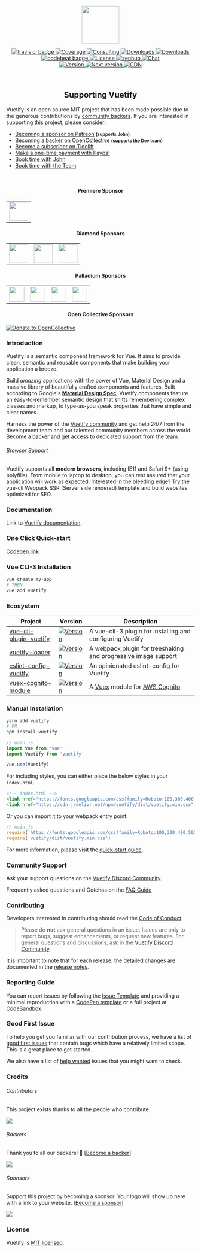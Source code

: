 <p align="center">
  <a href="https://vuetifyjs.com" target="_blank">
    <img width="100"src="https://cdn.vuetifyjs.com/images/logos/logo.svg">
  </a>
</p>

<p align="center">
  <a href="https://travis-ci.org/vuetifyjs/vuetify">
    <img src="https://img.shields.io/travis/vuetifyjs/vuetify/dev.svg" alt="travis ci badge">
  </a>
  <a href="https://codecov.io/gh/vuetifyjs/vuetify">
    <img src="https://img.shields.io/codecov/c/github/vuetifyjs/vuetify.svg" alt="Coverage">
  </a>
  <a href="https://otechie.com/vuetifyjs">
    <img src="https://api.otechie.com/consultancy/vuetifyjs/badge.svg" alt="Consulting">
  </a>
  <a href="https://www.npmjs.com/package/vuetify">
    <img src="https://img.shields.io/npm/dt/vuetify.svg" alt="Downloads">
  </a>
  <a href="https://www.npmjs.com/package/vuetify">
    <img src="https://img.shields.io/npm/dm/vuetify.svg" alt="Downloads">
  </a>
  <br>
  <a href="https://codebeat.co/projects/github-com-vuetifyjs-vuetify-dev">
    <img src="https://codebeat.co/badges/b2d1ce87-848b-440e-9d7e-df9883c0cd93" alt="codebeat badge">
  </a>
  <a href="https://www.npmjs.com/package/vuetify">
    <img src="https://img.shields.io/npm/l/vuetify.svg" alt="License">
  </a>
  <a href="https://app.zenhub.com/workspace/o/vuetifyjs/vuetify/boards">
    <img src="https://img.shields.io/badge/Managed_with-ZenHub-5e60ba.svg" alt="zenhub">
  </a>
  <a href="https://community.vuetifyjs.com">
    <img src="https://discordapp.com/api/guilds/340160225338195969/widget.png" alt="Chat">
  </a>
  <br>
  <a href="https://www.npmjs.com/package/vuetify">
    <img src="https://img.shields.io/npm/v/vuetify.svg" alt="Version">
  </a>
  <a href="https://www.npmjs.com/package/vuetify">
    <img src="https://img.shields.io/npm/v/vuetify/next.svg" alt="Next version">
  </a>
  <a href="https://cdnjs.com/libraries/vuetify">
    <img src="https://img.shields.io/cdnjs/v/vuetify.svg" alt="CDN">
  </a>
</p>

<br>

<h2 align="center">Supporting Vuetify</h2>

<p>Vuetify is an open source MIT project that has been made possible due to the generous contributions by <a href="https://github.com/vuetifyjs/vuetify/blob/dev/BACKERS.md">community backers</a>. If you are interested in supporting this project, please consider:</p>

<ul>
  <li>
    <a href="https://www.patreon.com/vuetify">Becoming a sponsor on Patreon</a>
    <strong><small>(supports John)</small></strong>
  </li>
  <li>
    <a href="https://opencollective.com/vuetify">Becoming a backer on OpenCollective</a>
    <strong><small>(supports the Dev team)</small></strong>
  </li>
  <li>
    <a href="https://tidelift.com/subscription/npm/vuetify?utm_source=vuetify&utm_medium=referral&utm_campaign=readme">Become a subscriber on Tidelift</a>
  </li>
  <li>
    <a href="https://paypal.me/vuetify">Make a one-time payment with Paypal</a>
  </li>
  <li>
    <a href="https://vuetifyjs.com/getting-started/consulting-and-support?ref=github">Book time with John</a>
  </li>
  <li>
    <a href="https://otechie.com/vuetifyjs">Book time with the Team</a>
  </li>
</ul>

<br>

<h4 align="center"><b>Premiere Sponsor</b></h4>

<table>
  <tbody>
    <tr>
      <td>
        <a href="https://segment.com/?utm_source=devflight&utm_medium=sponsorship">
          <img height="50px" src="https://cdn.vuetifyjs.com/images/backers/segment.png">
        </a>
      </td>
    </tr>
  </tbody>
</table>

<h4 align="center"><b>Diamond Sponsors</b></h4>

<table>
  <tbody>
    <tr>
      <td>
        <a href="https://careers.lmax.com/?utm_source=vuetify&utm_medium=github-link&utm_campaign=lmax-careers">
          <img height="50px" src="https://cdn.vuetifyjs.com/images/backers/lmax-exchange.png">
        </a>
      </td>
      <td>
        <a href="http://intygrate.com/?ref=vuetify-github">
          <img height="50px" src="https://cdn.vuetifyjs.com/images/backers/intygrate.png">
        </a>
      </td>
      <td>
      <a href="http://resaleai.com/?ref=vuetify-github">
        <img height="50px" src="https://cdn.vuetifyjs.com/images/backers/resaleai_logo_blue.svg">
      </a>
      </td>
    </tr>
  </tbody>
</table>

<h4 align="center">Palladium Sponsors</h4>

<table>
  <tbody>
    <tr>
      <td>
        <a href="http://www.eikospartners.com/?ref=vuetify-github">
        <img height="40px" src="https://cdn.vuetifyjs.com/images/backers/eikos-partners.png">
      </a>
      </td>
      <td>
        <a href="https://application.rategenius.com/?ref=vuetify-github">
          <img height="40px" src="https://cdn.vuetifyjs.com/images/backers/rate-genius.png">
        </a>
      </td>
      <td>
        <a href="http://www.clearbluetechnologies.com/">
          <img height="40px" src="https://cdn.vuetifyjs.com/images/backers/clear-blue.png">
        </a>
      </td>
      <td>
        <a href="https://www.digitalmaas.com/?ref=vuetify-github">
          <img height="40px" src="https://cdn.vuetifyjs.com/images/backers/digital-maas.svg">
        </a>
      </td>
    </tr>
  </tbody>
</table>

<h4 align="center"><b>Open Collective Sponsors</b></h4>

<a href="https://opencollective.com/vuetify">
  <img src="https://opencollective.com/static/images/become_sponsor.svg" alt="Donate to OpenCollective">
</a>

<br>

### Introduction

Vuetify is a semantic component framework for Vue. It aims to provide clean, semantic and reusable components that make building your application a breeze.

Build *amazing* applications with the power of Vue, Material Design and a massive library of beautifully crafted components and features. Built according to Google's **<a href="https://material.io/" target="_blank">Material Design Spec</a>**, Vuetify components feature an easy-to-remember semantic design that shifts remembering complex classes and markup, to type-as-you speak properties that have simple and clear names.

Harness the power of the [Vuetify community](https://community.vuetifyjs.com) and get help 24/7 from the development team and our talented community members across the world. Become a [backer](https://www.patreon.com/vuetify) and get access to dedicated support from the team.

###### Browser Support

Vuetify supports all **modern browsers**, including IE11 and Safari 9+ (using polyfills). From mobile to laptop to desktop, you can rest assured that your application will work as expected. Interested in the bleeding edge? Try the vue-cli Webpack SSR (Server side rendered) template and build websites optimized for SEO.

### Documentation

Link to <a href="https://vuetifyjs.com?ref=github" target="_blank">Vuetify documentation</a>.

### One Click Quick-start

[Codepen link](https://codepen.io/johnjleider/pen/jYZwVZ)

### Vue CLI-3 Installation

``` bash
vue create my-app
# THEN
vue add vuetify
```

### Ecosystem

<table>
  <thead>
    <tr>
      <th>Project</th>
      <th>Version</th>
      <th>Description</th>
    </tr>
  </thead>
  <tbody>
    <tr>
      <td>
        <a href="https://github.com/vuetifyjs/vue-cli-plugin-vuetify">vue-cli-plugin-vuetify</a>
      </td>
      <td>
        <a href="https://www.npmjs.com/package/vue-cli-plugin-vuetify">
          <img src="https://img.shields.io/npm/v/vue-cli-plugin-vuetify.svg" alt="Version">
        </a>
      </td>
      <td>
       A vue-cli-3 plugin for installing and configuring Vuetify
      </td>
    </tr>
    <tr>
      <td>
        <a href="https://github.com/vuetifyjs/vuetify-loader">vuetify-loader</a>
      </td>
      <td>
        <a href="https://www.npmjs.com/package/vuetify-loader">
          <img src="https://img.shields.io/npm/v/vuetify-loader.svg" alt="Version">
        </a>
      </td>
      <td>
       A webpack plugin for treeshaking and progressive image support
      </td>
    </tr>
    <tr>
      <td>
        <a href="https://github.com/vuetifyjs/eslint-config-vuetify">eslint-config-vuetify</a>
      </td>
      <td>
        <a href="https://www.npmjs.com/package/eslint-config-vuetify">
          <img src="https://img.shields.io/npm/v/eslint-config-vuetify.svg" alt="Version">
        </a>
      </td>
      <td>
       An opinionated eslint-config for Vuetify
      </td>
    </tr>
    <tr>
      <td>
        <a href="https://cognito.vuetifyjs.com/">vuex-cognito-module</a>
      </td>
      <td>
        <a href="https://www.npmjs.com/package/@vuetify/vuex-cognito-module">
          <img src="https://img.shields.io/npm/v/@vuetify/vuex-cognito-module.svg" alt="Version">
        </a>
      </td>
      <td>
       A <a href="https://vuex.vuejs.org/">Vuex</a> module for <a href="https://aws.amazon.com/cognito/">AWS Cognito</a>
      </td>
    </tr>
  </tbody>
</table>

### Manual Installation

``` bash
yarn add vuetify
# OR
npm install vuetify
```

```javascript
// main.js
import Vue from 'vue'
import Vuetify from 'vuetify'

Vue.use(Vuetify)
```

For including styles, you can either place the below styles in your `index.html`.
```html
<!-- index.html -->
<link href="https://fonts.googleapis.com/css?family=Roboto:100,300,400,500,700,900|Material+Icons" rel="stylesheet">
<link href="https://cdn.jsdelivr.net/npm/vuetify/dist/vuetify.min.css" rel="stylesheet">
```
Or you can import it to your webpack entry point:
```javascript
// main.js
require('https://fonts.googleapis.com/css?family=Roboto:100,300,400,500,700,900|Material+Icons')
require('vuetify/dist/vuetify.min.css')
```
For more information, please visit the <a href="https://vuetifyjs.com/getting-started/quick-start">quick-start guide</a>.

### Community Support

Ask your support questions on the [Vuetify Discord Community](https://community.vuetifyjs.com/).

Frequently asked questions and Gotchas on the [FAQ Guide](https://vuetifyjs.com/vuetify/frequently-asked-questions)

### Contributing

Developers interested in contributing should read the [Code of Conduct](./CODE_OF_CONDUCT.md).

> Please do **not** ask general questions in an issue. Issues are only to report bugs, suggest
  enhancements, or request new features. For general questions and discussions, ask in the [Vuetify Discord Community](https://community.vuetifyjs.com/).

It is important to note that for each release, the detailed changes are documented in the [release notes](https://github.com/vuetifyjs/vuetify/releases).

### Reporting Guide

You can report issues by following the [Issue Template](https://issues.vuetifyjs.com/) and providing a minimal reproduction with a [CodePen template](https://template.vuetifyjs.com/) or a full project at [CodeSandbox](https://codesandbox.io/s/vue).

### Good First Issue

To help you get you familiar with our contribution process, we have a list of [good first issues](https://github.com/vuetifyjs/vuetify/labels/good%20first%20issue) that contain bugs which have a relatively limited scope. This is a great place to get started.

We also have a list of [help wanted](https://github.com/vuetifyjs/vuetify/labels/help%20wanted) issues that you might want to check.

### Credits

###### Contributors

This project exists thanks to all the people who contribute.

<a href="https://github.com/vuetifyjs/vuetify/graphs/contributors"><img src="https://opencollective.com/vuetify/contributors.svg?width=890&button=false" /></a>

###### Backers

Thank you to all our backers! 🙏 [[Become a backer](https://opencollective.com/vuetify#backer)]

<a href="https://opencollective.com/vuetify#backers" target="_blank"><img src="https://opencollective.com/vuetify/backers.svg?width=890"></a>

###### Sponsors

Support this project by becoming a sponsor. Your logo will show up here with a link to your website. [[Become a sponsor](https://opencollective.com/vuetify#sponsor)]

<a href="https://opencollective.com/vuetify/sponsor/0/website" target="_blank"><img src="https://opencollective.com/vuetify/sponsor/0/avatar.svg"></a>



### License

Vuetify is [MIT licensed](./LICENSE.md).
